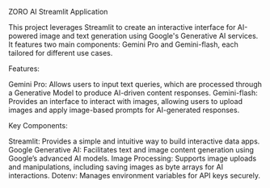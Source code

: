 ZORO AI Streamlit Application

This project leverages Streamlit to create an interactive interface for AI-powered image and text generation using Google's Generative AI services. It features two main components: Gemini Pro and Gemini-flash, each tailored for different use cases.

Features:

Gemini Pro: Allows users to input text queries, which are processed through a Generative Model to produce AI-driven content responses.
Gemini-flash: Provides an interface to interact with images, allowing users to upload images and apply image-based prompts for AI-generated responses.

Key Components:

Streamlit: Provides a simple and intuitive way to build interactive data apps.
Google Generative AI: Facilitates text and image content generation using Google’s advanced AI models.
Image Processing: Supports image uploads and manipulations, including saving images as byte arrays for AI interactions.
Dotenv: Manages environment variables for API keys securely.
